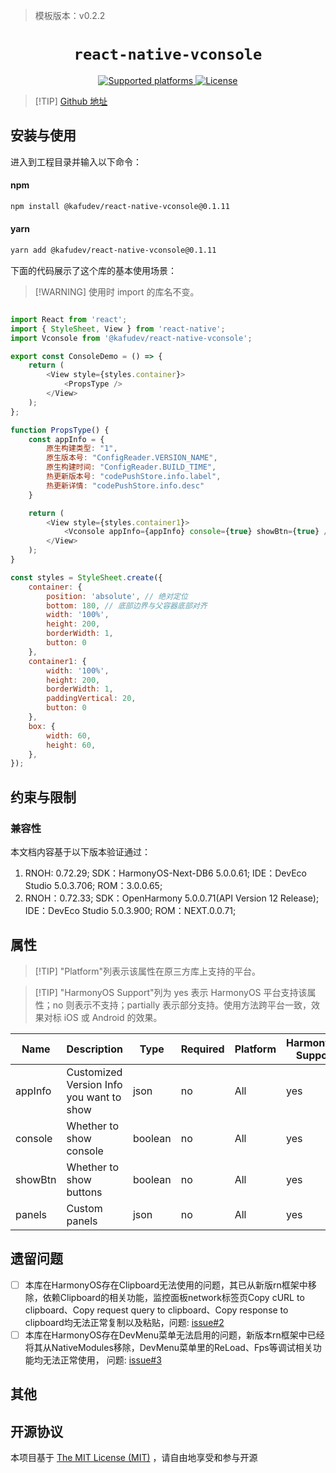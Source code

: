 > 模板版本：v0.2.2

<p align="center">
  <h1 align="center"> <code>react-native-vconsole</code> </h1>
</p>
<p align="center">
    <a href="https://github.com/kafudev/react-native-vconsole">
        <img src="https://img.shields.io/badge/platforms-android%20|%20ios%20|%20harmony%20-lightgrey.svg" alt="Supported platforms" />
    </a>
    <a href="https://github.com/kafudev/react-native-vconsole/blob/main/LICENSE">
        <img src="https://img.shields.io/badge/license-MIT-green.svg" alt="License" />
    </a>
</p>



> [!TIP] [Github 地址](https://github.com/kafudev/react-native-vconsole)

## 安装与使用

进入到工程目录并输入以下命令：

<!-- tabs:start -->

#### **npm**

```bash
npm install @kafudev/react-native-vconsole@0.1.11
```

#### **yarn**

```bash
yarn add @kafudev/react-native-vconsole@0.1.11
```

<!-- tabs:end -->

下面的代码展示了这个库的基本使用场景：

> [!WARNING] 使用时 import 的库名不变。

```js

import React from 'react';
import { StyleSheet, View } from 'react-native';
import Vconsole from '@kafudev/react-native-vconsole';

export const ConsoleDemo = () => {
    return (
        <View style={styles.container}>
            <PropsType />
        </View>
    );
};

function PropsType() {
    const appInfo = {
        原生构建类型: "1",
        原生版本号: "ConfigReader.VERSION_NAME",
        原生构建时间: "ConfigReader.BUILD_TIME",
        热更新版本号: "codePushStore.info.label",
        热更新详情: "codePushStore.info.desc"
    }

    return (
        <View style={styles.container1}>
            <Vconsole appInfo={appInfo} console={true} showBtn={true} />
        </View>
    );
}

const styles = StyleSheet.create({
    container: {
        position: 'absolute', // 绝对定位
        bottom: 180, // 底部边界与父容器底部对齐
        width: '100%',
        height: 200,
        borderWidth: 1,
        button: 0
    },
    container1: {
        width: '100%',
        height: 200,
        borderWidth: 1,
        paddingVertical: 20,
        button: 0
    },
    box: {
        width: 60,
        height: 60,
    },
});
```

## 约束与限制

### 兼容性

本文档内容基于以下版本验证通过：

1. RNOH: 0.72.29; SDK：HarmonyOS-Next-DB6 5.0.0.61; IDE：DevEco Studio 5.0.3.706; ROM：3.0.0.65;
2. RNOH：0.72.33; SDK：OpenHarmony 5.0.0.71(API Version 12 Release); IDE：DevEco Studio 5.0.3.900; ROM：NEXT.0.0.71;

## 属性

> [!TIP] "Platform"列表示该属性在原三方库上支持的平台。

> [!TIP] "HarmonyOS Support"列为 yes 表示 HarmonyOS 平台支持该属性；no 则表示不支持；partially 表示部分支持。使用方法跨平台一致，效果对标 iOS 或 Android 的效果。

| Name    | Description                              | Type    | Required | Platform | HarmonyOS Support |
| ------- | ---------------------------------------- | ------- | -------- | -------- | ----------------- |
| appInfo | Customized Version Info you want to show | json    | no       | All      | yes               |
| console | Whether to show console                  | boolean | no       | All      | yes               |
| showBtn | Whether to show buttons                  | boolean | no       | All      | yes               |
| panels  | Custom panels                            | json    | no       | All      | yes               |

## 遗留问题

- [ ] 本库在HarmonyOS存在Clipboard无法使用的问题，其已从新版rn框架中移除，依赖Clipboard的相关功能，监控面板network标签页Copy cURL to clipboard、Copy request query to clipboard、Copy response to clipboard均无法正常复制以及粘贴，问题: [issue#2](https://github.com/kafudev/react-native-vconsole/issues/2)
- [ ] 本库在HarmonyOS存在DevMenu菜单无法启用的问题，新版本rn框架中已经将其从NativeModules移除，DevMenu菜单里的ReLoad、Fps等调试相关功能均无法正常使用， 问题: [issue#3](https://github.com/kafudev/react-native-vconsole/issues/3)

## 其他

## 开源协议

本项目基于 [The MIT License (MIT)](https://github.com/kafudev/react-native-vconsole/blob/main/LICENSE) ，请自由地享受和参与开源
